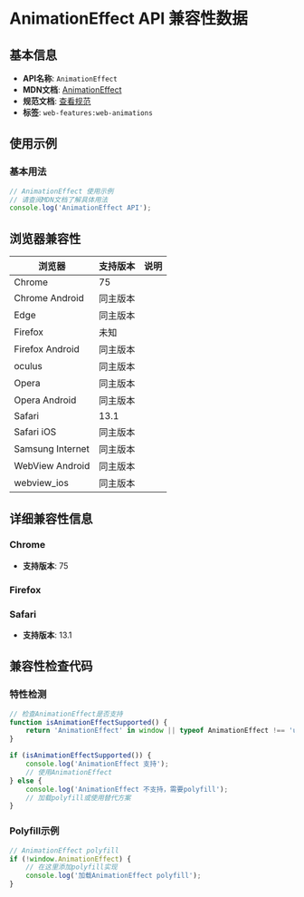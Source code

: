 # AnimationEffect API 兼容性数据

## 基本信息

- **API名称**: `AnimationEffect`
- **MDN文档**: [AnimationEffect](https://developer.mozilla.org/docs/Web/API/AnimationEffect)
- **规范文档**: [查看规范](https://drafts.csswg.org/web-animations-1/#the-animationeffect-interface)
- **标签**: `web-features:web-animations`

## 使用示例

### 基本用法

```javascript
// AnimationEffect 使用示例
// 请查阅MDN文档了解具体用法
console.log('AnimationEffect API');
```

## 浏览器兼容性

| 浏览器 | 支持版本 | 说明 |
|--------|----------|------|
| Chrome | 75 |  |
| Chrome Android | 同主版本 |  |
| Edge | 同主版本 |  |
| Firefox | 未知 |  |
| Firefox Android | 同主版本 |  |
| oculus | 同主版本 |  |
| Opera | 同主版本 |  |
| Opera Android | 同主版本 |  |
| Safari | 13.1 |  |
| Safari iOS | 同主版本 |  |
| Samsung Internet | 同主版本 |  |
| WebView Android | 同主版本 |  |
| webview_ios | 同主版本 |  |

## 详细兼容性信息

### Chrome

- **支持版本**: 75

### Firefox


### Safari

- **支持版本**: 13.1

## 兼容性检查代码

### 特性检测

```javascript
// 检查AnimationEffect是否支持
function isAnimationEffectSupported() {
    return 'AnimationEffect' in window || typeof AnimationEffect !== 'undefined';
}

if (isAnimationEffectSupported()) {
    console.log('AnimationEffect 支持');
    // 使用AnimationEffect
} else {
    console.log('AnimationEffect 不支持，需要polyfill');
    // 加载polyfill或使用替代方案
}
```

### Polyfill示例

```javascript
// AnimationEffect polyfill
if (!window.AnimationEffect) {
    // 在这里添加polyfill实现
    console.log('加载AnimationEffect polyfill');
}
```


